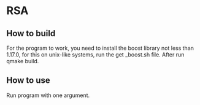 # RSA

## How to build
For the program to work, you need to install the boost library not less than 1.17.0, for this on unix-like systems, run the get _boost.sh file. After run qmake build.

## How to use
Run program with one argument.
